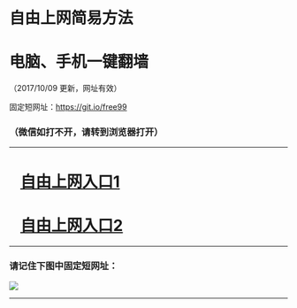 ﻿# 自由上网简易方法

# 电脑、手机一键翻墙

（2017/10/09 更新，网址有效）

固定短网址：https://git.io/free99

### （微信如打不开，请转到浏览器打开）


***





# &nbsp;&nbsp; <a href="http://ft742527929.fwq-tz-1001.info/fwqtz01.html?t=100900110235 " target="_blank">自由上网入口1</a>
# &nbsp;&nbsp; <a href="http://ft14031753.fwq-tz-1002.info/fwqtz02.html?t=100900117110 " target="_blank">自由上网入口2</a>
***

### 请记住下图中固定短网址：

<img src="https://s3-us-west-2.amazonaws.com/fwq-1001/yjfq-20170905okok.png" /> 


***

